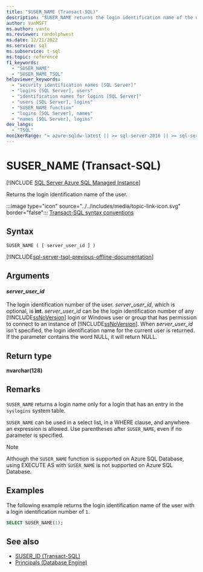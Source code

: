 ```yaml
---
title: "SUSER_NAME (Transact-SQL)"
description: "SUSER_NAME returns the login identification name of the user."
author: VanMSFT
ms.author: vanto
ms.reviewer: randolphwest
ms.date: 12/21/2022
ms.service: sql
ms.subservice: t-sql
ms.topic: reference
f1_keywords:
  - "SUSER_NAME"
  - "SUSER_NAME_TSQL"
helpviewer_keywords:
  - "security identification names [SQL Server]"
  - "logins [SQL Server], users"
  - "identification names for logins [SQL Server]"
  - "users [SQL Server], logins"
  - "SUSER_NAME function"
  - "logins [SQL Server], names"
  - "names [SQL Server], logins"
dev_langs:
  - "TSQL"
monikerRange: "= azure-sqldw-latest || >= sql-server-2016 || >= sql-server-linux-2017 || = azuresqldb-mi-current"
---
```

# SUSER_NAME (Transact-SQL)

[!INCLUDE [SQL Server Azure SQL Managed Instance](../../includes/applies-to-version/sql-asdbmi-asa-svrless-poolonly.md)]

Returns the login identification name of the user.

:::image type="icon" source="../../includes/media/topic-link-icon.svg" border="false"::: [Transact-SQL syntax conventions](../../t-sql/language-elements/transact-sql-syntax-conventions-transact-sql.md)

## Syntax

```syntaxsql
SUSER_NAME ( [ server_user_id ] )
```

[!INCLUDE[sql-server-tsql-previous-offline-documentation](../../includes/sql-server-tsql-previous-offline-documentation.md)]

## Arguments

#### *server_user_id*

The login identification number of the user. *server_user_id*, which is optional, is **int**. *server_user_id* can be the login identification number of any [!INCLUDE[ssNoVersion](../../includes/ssnoversion-md.md)] login or Windows user or group that has permission to connect to an instance of [!INCLUDE[ssNoVersion](../../includes/ssnoversion-md.md)]. When *server_user_id* isn't specified, the login identification name for the current user is returned. If the parameter contains the word NULL, it will return NULL.

## Return type

**nvarchar(128)**

## Remarks

`SUSER_NAME` returns a login name only for a login that has an entry in the `syslogins` system table.

`SUSER_NAME` can be used in a select list, in a WHERE clause, and anywhere an expression is allowed. Use parentheses after `SUSER_NAME`, even if no parameter is specified.

> [!NOTE]  
> Although the `SUSER_NAME` function is supported on Azure SQL Database, using EXECUTE AS with `SUSER_NAME` is not supported on Azure SQL Database.

## Examples

The following example returns the login identification name of the user with a login identification number of `1`.

```sql
SELECT SUSER_NAME(1);
```

## See also

- [SUSER_ID (Transact-SQL)](../../t-sql/functions/suser-id-transact-sql.md)
- [Principals (Database Engine)](../../relational-databases/security/authentication-access/principals-database-engine.md)
